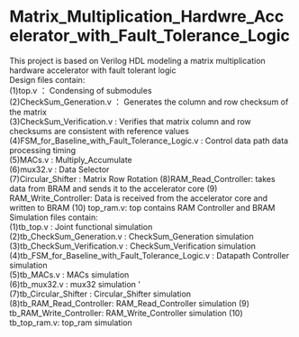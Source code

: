 # Matrix_Multiplication_Hardwre_Accelerator_with_Fault_Tolerance_Logic
This project is based on Verilog HDL modeling a matrix multiplication hardware accelerator with fault tolerant logic                            
Design files contain:                                                                
(1)top.v ： Condensing of submodules                                                                                               
(2)CheckSum_Generation.v ： Generates the column and row checksum of the matrix                                                           
(3)CheckSum_Verification.v : Verifies that matrix column and row checksums are consistent with reference values                                      
(4)FSM_for_Baseline_with_Fault_Tolerance_Logic.v : Control data path data processing timing                                                        
(5)MACs.v : Multiply_Accumulate                      
(6)mux32.v : Data Selector                                             
(7)Circular_Shifter : Matrix Row Rotation 
(8)RAM_Read_Controller: takes data from BRAM and sends it to the accelerator core
(9) RAM_Write_Controller: Data is received from the accelerator core and written to BRAM
(10) top_ram.v: top contains RAM Controller and BRAM
Simulation files contain:                                                                                           
(1)tb_top.v : Joint functional simulation                                                                                        
(2)tb_CheckSum_Generation.v : CheckSum_Generation simulation                                             
(3)tb_CheckSum_Verification.v : CheckSum_Verification simulation                                                                                
(4)tb_FSM_for_Baseline_with_Fault_Tolerance_Logic.v : Datapath Controller simulation                                                              
(5)tb_MACs.v : MACs simulation                                                                   
(6)tb_mux32.v : mux32 simulation    '                                                                   
(7)tb_Circular_Shifter : Circular_Shifter simulation
(8)tb_RAM_Read_Controller: RAM_Read_Controller simulation
(9) tb_RAM_Write_Controller: RAM_Write_Controller simulation
(10) tb_top_ram.v: top_ram simulation
